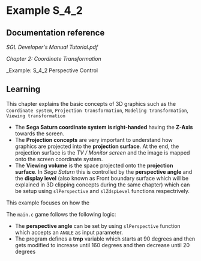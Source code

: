 # Example S_4_2
 
## Documentation reference

_SGL Developer's Manual Tutorial.pdf_

_Chapter 2: Coordinate Transformation_

_Example: S_4_2 Perspective Control

## Learning  

This chapter explains the basic concepts of 3D graphics such as the `Coordinate system`, `Projection transformation`, `Modeling transformation`, `Viewing transformation`

- The **Sega Saturn coordinate system is right-handed** having the **Z-Axis** towards the screen.
- The **Projection concepts** are very important to understand how graphics are projected into the **projection surface**. At the end, the projection surface is the *TV / Monitor screen* and the image is mapped onto the screen coordinate system.
- The **Viewing volume** is the space projected onto the **projection surface**. In *Sega Saturn* this is controlled by the **perspective angle** and the **display level** (also known as Front boundary surface which will be explained in 3D clipping concepts during the same chapter) which can be setup using `slPerspective` and `slZdspLevel` functions respectrively.

This example focuses on how the 

The `main.c` game follows the following logic:

- The **perspective angle** can be set by using `slPerspective` function which accepts an `ANGLE` as input parameter. 
- The program defines a **tmp** variable which starts at 90 degrees and then gets modified to increase until 160 degrees and then decrease until 20 degrees

